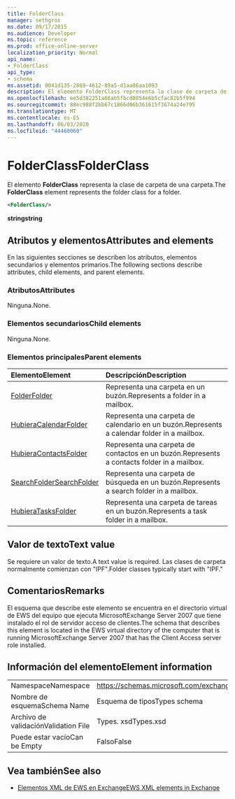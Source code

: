 ```yaml
---
title: FolderClass
manager: sethgros
ms.date: 09/17/2015
ms.audience: Developer
ms.topic: reference
ms.prod: office-online-server
localization_priority: Normal
api_name:
- FolderClass
api_type:
- schema
ms.assetid: 0041d135-2869-4612-89a5-d1aa86aa1093
description: El elemento FolderClass representa la clase de carpeta de una carpeta.
ms.openlocfilehash: ee5d382251a66ab5fbcd8054e6b5cfac82b5f994
ms.sourcegitcommit: 88ec988f2bb67c1866d06b361615f3674a24e795
ms.translationtype: MT
ms.contentlocale: es-ES
ms.lasthandoff: 06/03/2020
ms.locfileid: "44460060"
---
```

# <a name="folderclass"></a><span data-ttu-id="de804-103">FolderClass</span><span class="sxs-lookup"><span data-stu-id="de804-103">FolderClass</span></span>

<span data-ttu-id="de804-104">El elemento **FolderClass** representa la clase de carpeta de una carpeta.</span><span class="sxs-lookup"><span data-stu-id="de804-104">The **FolderClass** element represents the folder class for a folder.</span></span> 
  
```xml
<FolderClass/>
```

 <span data-ttu-id="de804-105">**string**</span><span class="sxs-lookup"><span data-stu-id="de804-105">**string**</span></span>
## <a name="attributes-and-elements"></a><span data-ttu-id="de804-106">Atributos y elementos</span><span class="sxs-lookup"><span data-stu-id="de804-106">Attributes and elements</span></span>

<span data-ttu-id="de804-107">En las siguientes secciones se describen los atributos, elementos secundarios y elementos primarios.</span><span class="sxs-lookup"><span data-stu-id="de804-107">The following sections describe attributes, child elements, and parent elements.</span></span>
  
### <a name="attributes"></a><span data-ttu-id="de804-108">Atributos</span><span class="sxs-lookup"><span data-stu-id="de804-108">Attributes</span></span>

<span data-ttu-id="de804-109">Ninguna.</span><span class="sxs-lookup"><span data-stu-id="de804-109">None.</span></span>
  
### <a name="child-elements"></a><span data-ttu-id="de804-110">Elementos secundarios</span><span class="sxs-lookup"><span data-stu-id="de804-110">Child elements</span></span>

<span data-ttu-id="de804-111">Ninguna.</span><span class="sxs-lookup"><span data-stu-id="de804-111">None.</span></span>
  
### <a name="parent-elements"></a><span data-ttu-id="de804-112">Elementos principales</span><span class="sxs-lookup"><span data-stu-id="de804-112">Parent elements</span></span>

|<span data-ttu-id="de804-113">**Elemento**</span><span class="sxs-lookup"><span data-stu-id="de804-113">**Element**</span></span>|<span data-ttu-id="de804-114">**Descripción**</span><span class="sxs-lookup"><span data-stu-id="de804-114">**Description**</span></span>|
|:-----|:-----|
|[<span data-ttu-id="de804-115">Folder</span><span class="sxs-lookup"><span data-stu-id="de804-115">Folder</span></span>](folder.md) <br/> |<span data-ttu-id="de804-116">Representa una carpeta en un buzón.</span><span class="sxs-lookup"><span data-stu-id="de804-116">Represents a folder in a mailbox.</span></span>  <br/> |
|[<span data-ttu-id="de804-117">Hubiera</span><span class="sxs-lookup"><span data-stu-id="de804-117">CalendarFolder</span></span>](calendarfolder.md) <br/> |<span data-ttu-id="de804-118">Representa una carpeta de calendario en un buzón.</span><span class="sxs-lookup"><span data-stu-id="de804-118">Represents a calendar folder in a mailbox.</span></span>  <br/> |
|[<span data-ttu-id="de804-119">Hubiera</span><span class="sxs-lookup"><span data-stu-id="de804-119">ContactsFolder</span></span>](contactsfolder.md) <br/> |<span data-ttu-id="de804-120">Representa una carpeta de contactos en un buzón.</span><span class="sxs-lookup"><span data-stu-id="de804-120">Represents a contacts folder in a mailbox.</span></span>  <br/> |
|[<span data-ttu-id="de804-121">SearchFolder</span><span class="sxs-lookup"><span data-stu-id="de804-121">SearchFolder</span></span>](searchfolder.md) <br/> |<span data-ttu-id="de804-122">Representa una carpeta de búsqueda en un buzón.</span><span class="sxs-lookup"><span data-stu-id="de804-122">Represents a search folder in a mailbox.</span></span>  <br/> |
|[<span data-ttu-id="de804-123">Hubiera</span><span class="sxs-lookup"><span data-stu-id="de804-123">TasksFolder</span></span>](tasksfolder.md) <br/> |<span data-ttu-id="de804-124">Representa una carpeta de tareas en un buzón.</span><span class="sxs-lookup"><span data-stu-id="de804-124">Represents a task folder in a mailbox.</span></span>  <br/> |
   
## <a name="text-value"></a><span data-ttu-id="de804-125">Valor de texto</span><span class="sxs-lookup"><span data-stu-id="de804-125">Text value</span></span>

<span data-ttu-id="de804-126">Se requiere un valor de texto.</span><span class="sxs-lookup"><span data-stu-id="de804-126">A text value is required.</span></span> <span data-ttu-id="de804-127">Las clases de carpeta normalmente comienzan con "IPF".</span><span class="sxs-lookup"><span data-stu-id="de804-127">Folder classes typically start with "IPF."</span></span>
  
## <a name="remarks"></a><span data-ttu-id="de804-128">Comentarios</span><span class="sxs-lookup"><span data-stu-id="de804-128">Remarks</span></span>

<span data-ttu-id="de804-129">El esquema que describe este elemento se encuentra en el directorio virtual de EWS del equipo que ejecuta MicrosoftExchange Server 2007 que tiene instalado el rol de servidor acceso de clientes.</span><span class="sxs-lookup"><span data-stu-id="de804-129">The schema that describes this element is located in the EWS virtual directory of the computer that is running MicrosoftExchange Server 2007 that has the Client Access server role installed.</span></span>
  
## <a name="element-information"></a><span data-ttu-id="de804-130">Información del elemento</span><span class="sxs-lookup"><span data-stu-id="de804-130">Element information</span></span>

|||
|:-----|:-----|
|<span data-ttu-id="de804-131">Namespace</span><span class="sxs-lookup"><span data-stu-id="de804-131">Namespace</span></span>  <br/> |https://schemas.microsoft.com/exchange/services/2006/types  <br/> |
|<span data-ttu-id="de804-132">Nombre de esquema</span><span class="sxs-lookup"><span data-stu-id="de804-132">Schema Name</span></span>  <br/> |<span data-ttu-id="de804-133">Esquema de tipos</span><span class="sxs-lookup"><span data-stu-id="de804-133">Types schema</span></span>  <br/> |
|<span data-ttu-id="de804-134">Archivo de validación</span><span class="sxs-lookup"><span data-stu-id="de804-134">Validation File</span></span>  <br/> |<span data-ttu-id="de804-135">Types. xsd</span><span class="sxs-lookup"><span data-stu-id="de804-135">Types.xsd</span></span>  <br/> |
|<span data-ttu-id="de804-136">Puede estar vacío</span><span class="sxs-lookup"><span data-stu-id="de804-136">Can be Empty</span></span>  <br/> |<span data-ttu-id="de804-137">Falso</span><span class="sxs-lookup"><span data-stu-id="de804-137">False</span></span>  <br/> |
   
## <a name="see-also"></a><span data-ttu-id="de804-138">Vea también</span><span class="sxs-lookup"><span data-stu-id="de804-138">See also</span></span>



- [<span data-ttu-id="de804-139">Elementos XML de EWS en Exchange</span><span class="sxs-lookup"><span data-stu-id="de804-139">EWS XML elements in Exchange</span></span>](ews-xml-elements-in-exchange.md)

